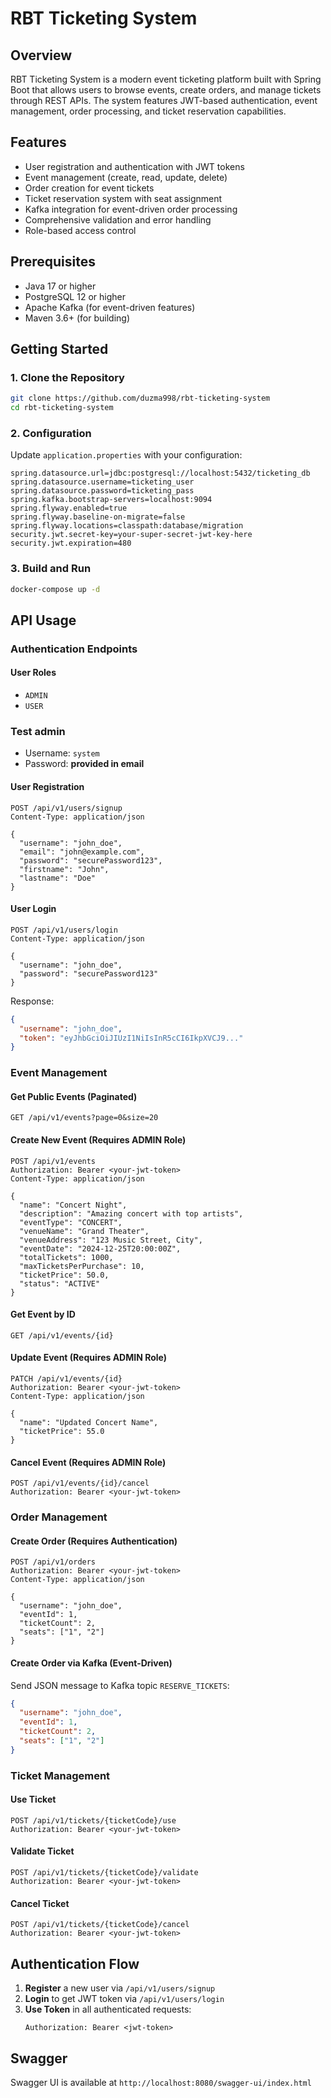 # RBT Ticketing System

## Overview
RBT Ticketing System is a modern event ticketing platform built with Spring Boot that allows users to browse events, create orders, and manage tickets through REST APIs. The system features JWT-based authentication, event management, order processing, and ticket reservation capabilities.

## Features
- User registration and authentication with JWT tokens
- Event management (create, read, update, delete)
- Order creation for event tickets
- Ticket reservation system with seat assignment
- Kafka integration for event-driven order processing
- Comprehensive validation and error handling
- Role-based access control

## Prerequisites
- Java 17 or higher
- PostgreSQL 12 or higher
- Apache Kafka (for event-driven features)
- Maven 3.6+ (for building)

## Getting Started

### 1. Clone the Repository
```bash
git clone https://github.com/duzma998/rbt-ticketing-system
cd rbt-ticketing-system
```

### 2. Configuration
Update `application.properties` with your configuration:
```properties
spring.datasource.url=jdbc:postgresql://localhost:5432/ticketing_db
spring.datasource.username=ticketing_user
spring.datasource.password=ticketing_pass
spring.kafka.bootstrap-servers=localhost:9094
spring.flyway.enabled=true
spring.flyway.baseline-on-migrate=false
spring.flyway.locations=classpath:database/migration
security.jwt.secret-key=your-super-secret-jwt-key-here
security.jwt.expiration=480
```

### 3. Build and Run
```bash
docker-compose up -d
```

## API Usage

### Authentication Endpoints

#### User Roles
- `ADMIN`
- `USER`

### Test admin
- Username: `system`
- Password: **provided in email**

#### User Registration
```http
POST /api/v1/users/signup
Content-Type: application/json

{
  "username": "john_doe",
  "email": "john@example.com",
  "password": "securePassword123",
  "firstname": "John",
  "lastname": "Doe"
}
```

#### User Login
```http
POST /api/v1/users/login
Content-Type: application/json

{
  "username": "john_doe",
  "password": "securePassword123"
}
```

Response:
```json
{
  "username": "john_doe",
  "token": "eyJhbGciOiJIUzI1NiIsInR5cCI6IkpXVCJ9..."
}
```

### Event Management

#### Get Public Events (Paginated)
```http
GET /api/v1/events?page=0&size=20
```

#### Create New Event (Requires ADMIN Role)
```http
POST /api/v1/events
Authorization: Bearer <your-jwt-token>
Content-Type: application/json

{
  "name": "Concert Night",
  "description": "Amazing concert with top artists",
  "eventType": "CONCERT",
  "venueName": "Grand Theater",
  "venueAddress": "123 Music Street, City",
  "eventDate": "2024-12-25T20:00:00Z",
  "totalTickets": 1000,
  "maxTicketsPerPurchase": 10,
  "ticketPrice": 50.0,
  "status": "ACTIVE"
}
```

#### Get Event by ID
```http
GET /api/v1/events/{id}
```

#### Update Event (Requires ADMIN Role)
```http
PATCH /api/v1/events/{id}
Authorization: Bearer <your-jwt-token>
Content-Type: application/json

{
  "name": "Updated Concert Name",
  "ticketPrice": 55.0
}
```

#### Cancel Event (Requires ADMIN Role)
```http
POST /api/v1/events/{id}/cancel
Authorization: Bearer <your-jwt-token>
```

### Order Management

#### Create Order (Requires Authentication)
```http
POST /api/v1/orders
Authorization: Bearer <your-jwt-token>
Content-Type: application/json

{
  "username": "john_doe",
  "eventId": 1,
  "ticketCount": 2,
  "seats": ["1", "2"]
}
```

#### Create Order via Kafka (Event-Driven)
Send JSON message to Kafka topic `RESERVE_TICKETS`:
```json
{
  "username": "john_doe",
  "eventId": 1,
  "ticketCount": 2,
  "seats": ["1", "2"]
}
```

### Ticket Management

#### Use Ticket
```http
POST /api/v1/tickets/{ticketCode}/use
Authorization: Bearer <your-jwt-token>
```

#### Validate Ticket
```http
POST /api/v1/tickets/{ticketCode}/validate
Authorization: Bearer <your-jwt-token>
```

#### Cancel Ticket
```http
POST /api/v1/tickets/{ticketCode}/cancel
Authorization: Bearer <your-jwt-token>
```

## Authentication Flow

1. **Register** a new user via `/api/v1/users/signup`
2. **Login** to get JWT token via `/api/v1/users/login`
3. **Use Token** in all authenticated requests:
   ```
   Authorization: Bearer <jwt-token>
   ```

## Swagger
Swagger UI is available at `http://localhost:8080/swagger-ui/index.html`